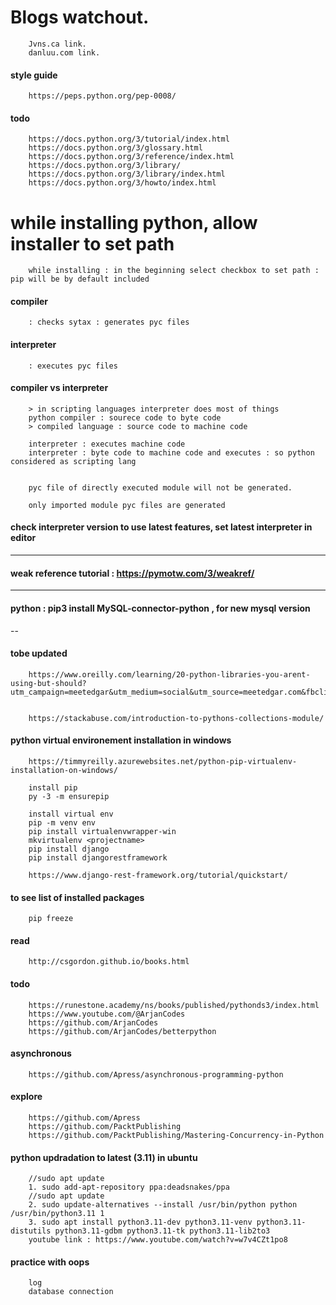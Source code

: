 # Blogs watchout.  
 
        Jvns.ca link.   
        danluu.com link. 


#### style guide

        https://peps.python.org/pep-0008/

#### todo

        https://docs.python.org/3/tutorial/index.html
        https://docs.python.org/3/glossary.html
        https://docs.python.org/3/reference/index.html
        https://docs.python.org/3/library/
        https://docs.python.org/3/library/index.html
        https://docs.python.org/3/howto/index.html


# while installing python, allow installer to set path

        while installing : in the beginning select checkbox to set path : pip will be by default included

#### compiler

        : checks sytax : generates pyc files

#### interpreter

        : executes pyc files

#### compiler vs interpreter
        
        > in scripting languages interpreter does most of things
        python compiler : sourece code to byte code        
        > compiled language : source code to machine code
        
        interpreter : executes machine code
        interpreter : byte code to machine code and executes : so python considered as scripting lang


        pyc file of directly executed module will not be generated.

        only imported module pyc files are generated



#### check interpreter version to use latest features, set latest interpreter in editor


---
#### weak reference tutorial : https://pymotw.com/3/weakref/


---
#### python  : pip3 install MySQL-connector-python , for new mysql version


--

#### tobe updated 

        https://www.oreilly.com/learning/20-python-libraries-you-arent-using-but-should?utm_campaign=meetedgar&utm_medium=social&utm_source=meetedgar.com&fbclid=IwAR3SHG_fg539fzxmJC9vPA1B_wIOIyPfrQb4uliTAh1Kj2sh_BeVgclq0jw


        https://stackabuse.com/introduction-to-pythons-collections-module/
        
        
#### python virtual environement installation in windows

        https://timmyreilly.azurewebsites.net/python-pip-virtualenv-installation-on-windows/

        install pip 
        py -3 -m ensurepip

        install virtual env
        pip -m venv env
        pip install virtualenvwrapper-win
        mkvirtualenv <projectname>
        pip install django
        pip install djangorestframework
        
        https://www.django-rest-framework.org/tutorial/quickstart/
        
#### to see list of installed packages

        pip freeze

#### read

        http://csgordon.github.io/books.html
        
#### todo

        https://runestone.academy/ns/books/published/pythonds3/index.html
        https://www.youtube.com/@ArjanCodes
        https://github.com/ArjanCodes
        https://github.com/ArjanCodes/betterpython


#### asynchronous 
        
        https://github.com/Apress/asynchronous-programming-python
        
#### explore

        https://github.com/Apress
        https://github.com/PacktPublishing
        https://github.com/PacktPublishing/Mastering-Concurrency-in-Python

#### python updradation to latest (3.11) in ubuntu
        //sudo apt update
        1. sudo add-apt-repository ppa:deadsnakes/ppa
        //sudo apt update
        2. sudo update-alternatives --install /usr/bin/python python /usr/bin/python3.11 1
        3. sudo apt install python3.11-dev python3.11-venv python3.11-distutils python3.11-gdbm python3.11-tk python3.11-lib2to3
        youtube link : https://www.youtube.com/watch?v=w7v4CZt1po8

#### practice with oops

        log
        database connection
